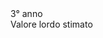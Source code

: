 <div class="circletop">
<div class="numberpr">3° anno</div>
<div class="lordo">Valore lordo stimato</div>
<!--I add div icon here-->
<div class="icon"></div>
<div class="valori"> <?=$min3_anno ." - " . $max3_anno?></div>
</div>
